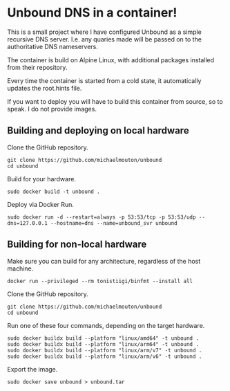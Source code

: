 # Unbound DNS in a container!

This is a small project where I have configured Unbound as a simple recursive DNS server.  I.e. any quaries made will be passed on to the authoritative DNS nameservers.

The container is build on Alpine Linux, with additional packages installed from their repository.

Every time the container is started from a cold state, it automatically updates the root.hints file.

If you want to deploy you will have to build this container from source, so to speak.  I do not provide images.

## Building and deploying on local hardware

Clone the GitHub repository.

```
git clone https://github.com/michaelmouton/unbound
cd unbound
```

Build for your hardware.

```
sudo docker build -t unbound .
```

Deploy via Docker Run.

```
sudo docker run -d --restart=always -p 53:53/tcp -p 53:53/udp --dns=127.0.0.1 --hostname=dns --name=unbound_svr unbound
```

## Building for non-local hardware

Make sure you can build for any architecture, regardless of the host machine.

```
docker run --privileged --rm tonistiigi/binfmt --install all
```

Clone the GitHub repository.

```
git clone https://github.com/michaelmouton/unbound
cd unbound
```

Run one of these four commands, depending on the target hardware.

```
sudo docker buildx build --platform "linux/amd64" -t unbound .
sudo docker buildx build --platform "linux/arm64" -t unbound .
sudo docker buildx build --platform "linux/arm/v7" -t unbound .
sudo docker buildx build --platform "linux/arm/v6" -t unbound .
```

Export the image.

```
sudo docker save unbound > unbound.tar
```
